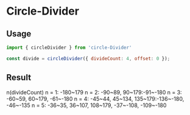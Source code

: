 # Circle-Divider

## Usage
```js
import { circleDivider } from 'circle-Divider'

const divide = circleDivider({ divideCount: 4, offset: 0 });
```

## Result 
n(divideCount)
n = 1: -180~179
n = 2: -90~89, 90~179:-91~-180
n = 3: -60~59, 60~179, -61~-180
n = 4: -45~44, 45~134, 135~179:-136~-180, -46~-135
n = 5: -36~35, 36~107, 108~179, -37~-108, -109~-180